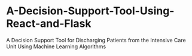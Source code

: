# A-Decision-Support-Tool-Using-React-and-Flask
A Decision Support Tool for Discharging Patients from the Intensive Care Unit Using Machine Learning Algorithms
